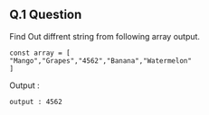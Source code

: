 ## Q.1 Question

Find Out diffrent string from following array output.

```
const array = [
"Mango","Grapes","4562","Banana","Watermelon"
]
```

Output :

```
output : 4562
```
